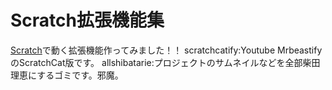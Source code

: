 # Scratch拡張機能集
[Scratch](https://scratch.mit.edu)で動く拡張機能作ってみました！！
scratchcatify:Youtube MrbeastifyのScratchCat版です。
allshibatarie:プロジェクトのサムネイルなどを全部柴田理恵にするゴミです。邪魔。
